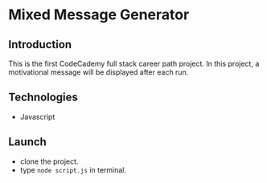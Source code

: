 # Mixed Message Generator 

## Introduction 
This is the first CodeCademy full stack career path project. In this project, a motivational message will be displayed after each run.

## Technologies
* Javascript
  
## Launch
* clone the project.
* type `node script.js` in terminal.